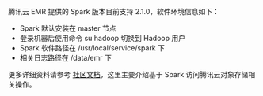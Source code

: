 腾讯云 EMR 提供的 Spark 版本目前支持 2.1.0，软件环境信息如下：
- Spark 默认安装在 master 节点
- 登录机器后使用命令 su hadoop 切换到 Hadoop 用户
- Spark 软件路径在 /usr/local/service/spark 下
- 相关日志路径在 /data/emr 下

更多详细资料请参考 [社区文档](http://spark.apache.org/docs/2.0.2/)，这里主要介绍基于 Spark 访问腾讯云对象存储相关操作。
